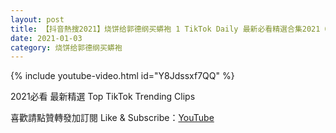 ```yaml
---
layout: post
title: 【抖音熱搜2021】烧饼给郭德纲买蟒袍 1 TikTok Daily 最新必看精選合集2021 01 03
date: 2021-01-03
category: 烧饼给郭德纲买蟒袍
---
```


{% include youtube-video.html id="Y8Jdssxf7QQ" %}

2021必看 最新精選 Top TikTok Trending Clips

喜歡請點贊轉發加訂閱 Like & Subscribe：[YouTube](https://www.youtube.com/channel/UCAoR7VcanIPd04uEq_GIylA/videos)

